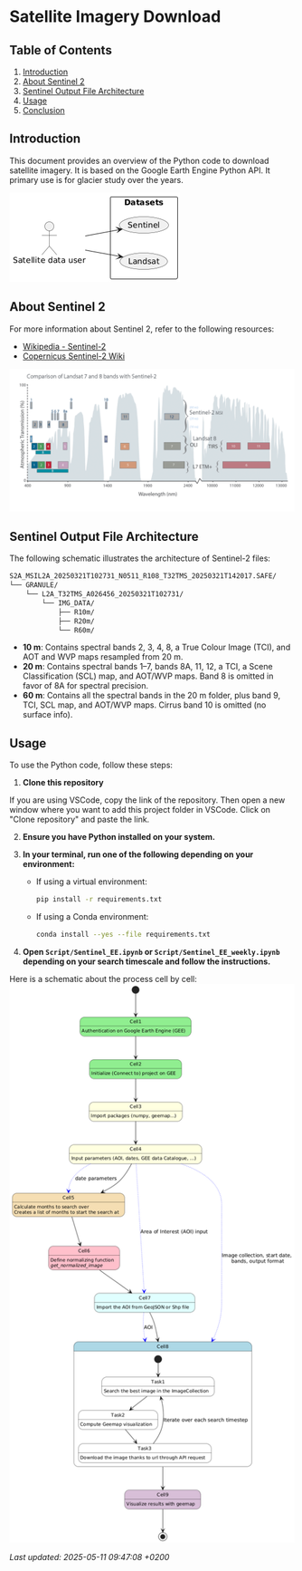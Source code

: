 # Satellite Imagery Download

## Table of Contents
1. [Introduction](#introduction)
2. [About Sentinel 2](#about-sentinel-2)
3. [Sentinel Output File Architecture](#sentinel-output-file-architecture)
4. [Usage](#usage)
5. [Conclusion](#conclusion)

## Introduction

This document provides an overview of the Python code to download satellite imagery. It is based on the Google Earth Engine Python API. It primary use is for glacier study over the years.

![Use case](documentation\use_case.png?raw=true "Use case")

## About Sentinel 2

For more information about Sentinel 2, refer to the following resources:
- [Wikipedia - Sentinel-2](https://en.wikipedia.org/wiki/Sentinel-2)
- [Copernicus Sentinel-2 Wiki](https://sentiwiki.copernicus.eu/web/sentinel-2)

![Landsat and Sentinel bands](documentation\Landsat.v.Sentinel-2-1.png?raw=true "Landsat and Sentinel bands")




## Sentinel Output File Architecture

The following schematic illustrates the architecture of Sentinel-2 files:

```
S2A_MSIL2A_20250321T102731_N0511_R108_T32TMS_20250321T142017.SAFE/
└── GRANULE/
    └── L2A_T32TMS_A026456_20250321T102731/
        └── IMG_DATA/
            ├── R10m/
            ├── R20m/
            └── R60m/
```

- **10 m**: Contains spectral bands 2, 3, 4, 8, a True Colour Image (TCI), and AOT and WVP maps resampled from 20 m.
- **20 m**: Contains spectral bands 1–7, bands 8A, 11, 12, a TCI, a Scene Classification (SCL) map, and AOT/WVP maps. Band 8 is omitted in favor of 8A for spectral precision.
- **60 m**: Contains all the spectral bands in the 20 m folder, plus band 9, TCI, SCL map, and AOT/WVP maps. Cirrus band 10 is omitted (no surface info).

## Usage

To use the Python code, follow these steps:
1. **Clone this repository**

If you are using VSCode, copy the link of the repository. Then open a new window where you want to add this project folder in VSCode. Click on "Clone repository" and paste the link.

2. **Ensure you have Python installed on your system.**

3. **In your terminal, run one of the following depending on your environment:**
   - If using a virtual environment:
     ```sh
     pip install -r requirements.txt
     ```
   - If using a Conda environment:
     ```sh
     conda install --yes --file requirements.txt
     ```
4. **Open `Script/Sentinel_EE.ipynb` or `Script/Sentinel_EE_weekly.ipynb` depending on your search timescale and follow the instructions.**

Here is a schematic about the process cell by cell:
![GEE_steps](documentation\GEE_code_steps.png?raw=true "Steps of imagery download code")

*Last updated: 2025-05-11 09:47:08 +0200*